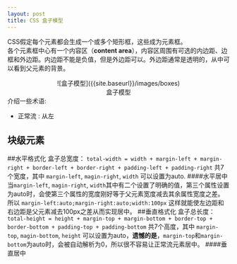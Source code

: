 ```yaml
---
layout: post
title: CSS 盒子模型
---
```

CSS假定每个元素都会生成一个或多个矩形框，这些成为元素框。  
各个元素框中心有一个内容区（**content area**），内容区周围有可选的内边距、边框和外边距。内边距不能是负值，但是外边距可以。外边距通常是透明的，从中可以看到父元素的背景。  
<center>![盒子模型]({{site.baseurl}}/images/boxes)</center>
<center>盒子模型</center>
介绍一些术语:  

+ 正常流 : 从左
	
块级元素
-------
##水平格式化
盒子总宽度：
`total-width = width + margin-left + margin-right + border-left + border-right + padding-left + padding-right`
共7个宽度，其中 `margin-left`, `magin-right`, `width` 可以设置为auto.
####水平居中
当`margin-left`, `magin-right`, `width`其中有二个设置了明确的值，第三个属性设置为auto时，会使第三个属性的宽度刚好等于父元素宽度减去其余属性宽度之差。  
所以 `margin-left:auto;margin-right:auto;width:100px` 这样就能使左边距和右边距是父元素减去100px之差从而实现居中。
##垂直格式化
盒子总长度：
`total-height = height + margin-top + margin-bottom + border-top + border-bottom + padding-top + padding-bottom` 
共7个高度，其中 `margin-top`, `magin-bottom`, `height` 可以设置为auto，__遗憾的是__，`margin-top`和`margin-bottom`为auto时，会被自动解析为0，所以很不容易让正常流元素居中。
####垂直居中